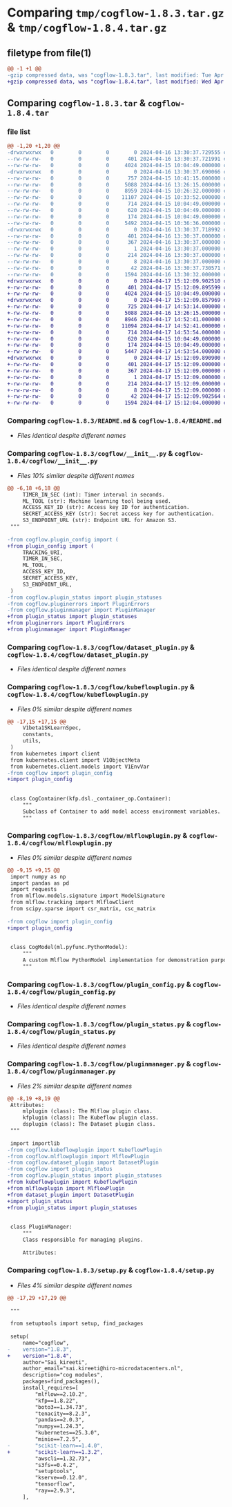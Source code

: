 # Comparing `tmp/cogflow-1.8.3.tar.gz` & `tmp/cogflow-1.8.4.tar.gz`

## filetype from file(1)

```diff
@@ -1 +1 @@
-gzip compressed data, was "cogflow-1.8.3.tar", last modified: Tue Apr 16 13:30:37 2024, max compression
+gzip compressed data, was "cogflow-1.8.4.tar", last modified: Wed Apr 17 15:12:09 2024, max compression
```

## Comparing `cogflow-1.8.3.tar` & `cogflow-1.8.4.tar`

### file list

```diff
@@ -1,20 +1,20 @@
-drwxrwxrwx   0        0        0        0 2024-04-16 13:30:37.729555 cogflow-1.8.3/
--rw-rw-rw-   0        0        0      401 2024-04-16 13:30:37.721991 cogflow-1.8.3/PKG-INFO
--rw-rw-rw-   0        0        0     4024 2024-04-15 10:04:49.000000 cogflow-1.8.3/README.md
-drwxrwxrwx   0        0        0        0 2024-04-16 13:30:37.690066 cogflow-1.8.3/cogflow/
--rw-rw-rw-   0        0        0      757 2024-04-15 10:41:15.000000 cogflow-1.8.3/cogflow/__init__.py
--rw-rw-rw-   0        0        0     5088 2024-04-16 13:26:15.000000 cogflow-1.8.3/cogflow/dataset_plugin.py
--rw-rw-rw-   0        0        0     8959 2024-04-15 10:26:32.000000 cogflow-1.8.3/cogflow/kubeflowplugin.py
--rw-rw-rw-   0        0        0    11107 2024-04-15 10:33:52.000000 cogflow-1.8.3/cogflow/mlflowplugin.py
--rw-rw-rw-   0        0        0      714 2024-04-15 10:04:49.000000 cogflow-1.8.3/cogflow/plugin_config.py
--rw-rw-rw-   0        0        0      620 2024-04-15 10:04:49.000000 cogflow-1.8.3/cogflow/plugin_status.py
--rw-rw-rw-   0        0        0      174 2024-04-15 10:04:49.000000 cogflow-1.8.3/cogflow/pluginerrors.py
--rw-rw-rw-   0        0        0     5492 2024-04-15 10:36:36.000000 cogflow-1.8.3/cogflow/pluginmanager.py
-drwxrwxrwx   0        0        0        0 2024-04-16 13:30:37.718992 cogflow-1.8.3/cogflow.egg-info/
--rw-rw-rw-   0        0        0      401 2024-04-16 13:30:37.000000 cogflow-1.8.3/cogflow.egg-info/PKG-INFO
--rw-rw-rw-   0        0        0      367 2024-04-16 13:30:37.000000 cogflow-1.8.3/cogflow.egg-info/SOURCES.txt
--rw-rw-rw-   0        0        0        1 2024-04-16 13:30:37.000000 cogflow-1.8.3/cogflow.egg-info/dependency_links.txt
--rw-rw-rw-   0        0        0      214 2024-04-16 13:30:37.000000 cogflow-1.8.3/cogflow.egg-info/requires.txt
--rw-rw-rw-   0        0        0        8 2024-04-16 13:30:37.000000 cogflow-1.8.3/cogflow.egg-info/top_level.txt
--rw-rw-rw-   0        0        0       42 2024-04-16 13:30:37.730571 cogflow-1.8.3/setup.cfg
--rw-rw-rw-   0        0        0     1594 2024-04-16 13:30:32.000000 cogflow-1.8.3/setup.py
+drwxrwxrwx   0        0        0        0 2024-04-17 15:12:09.902510 cogflow-1.8.4/
+-rw-rw-rw-   0        0        0      401 2024-04-17 15:12:09.895599 cogflow-1.8.4/PKG-INFO
+-rw-rw-rw-   0        0        0     4024 2024-04-15 10:04:49.000000 cogflow-1.8.4/README.md
+drwxrwxrwx   0        0        0        0 2024-04-17 15:12:09.857969 cogflow-1.8.4/cogflow/
+-rw-rw-rw-   0        0        0      725 2024-04-17 14:53:14.000000 cogflow-1.8.4/cogflow/__init__.py
+-rw-rw-rw-   0        0        0     5088 2024-04-16 13:26:15.000000 cogflow-1.8.4/cogflow/dataset_plugin.py
+-rw-rw-rw-   0        0        0     8946 2024-04-17 14:52:41.000000 cogflow-1.8.4/cogflow/kubeflowplugin.py
+-rw-rw-rw-   0        0        0    11094 2024-04-17 14:52:41.000000 cogflow-1.8.4/cogflow/mlflowplugin.py
+-rw-rw-rw-   0        0        0      714 2024-04-17 14:53:54.000000 cogflow-1.8.4/cogflow/plugin_config.py
+-rw-rw-rw-   0        0        0      620 2024-04-15 10:04:49.000000 cogflow-1.8.4/cogflow/plugin_status.py
+-rw-rw-rw-   0        0        0      174 2024-04-15 10:04:49.000000 cogflow-1.8.4/cogflow/pluginerrors.py
+-rw-rw-rw-   0        0        0     5447 2024-04-17 14:53:54.000000 cogflow-1.8.4/cogflow/pluginmanager.py
+drwxrwxrwx   0        0        0        0 2024-04-17 15:12:09.890900 cogflow-1.8.4/cogflow.egg-info/
+-rw-rw-rw-   0        0        0      401 2024-04-17 15:12:09.000000 cogflow-1.8.4/cogflow.egg-info/PKG-INFO
+-rw-rw-rw-   0        0        0      367 2024-04-17 15:12:09.000000 cogflow-1.8.4/cogflow.egg-info/SOURCES.txt
+-rw-rw-rw-   0        0        0        1 2024-04-17 15:12:09.000000 cogflow-1.8.4/cogflow.egg-info/dependency_links.txt
+-rw-rw-rw-   0        0        0      214 2024-04-17 15:12:09.000000 cogflow-1.8.4/cogflow.egg-info/requires.txt
+-rw-rw-rw-   0        0        0        8 2024-04-17 15:12:09.000000 cogflow-1.8.4/cogflow.egg-info/top_level.txt
+-rw-rw-rw-   0        0        0       42 2024-04-17 15:12:09.902564 cogflow-1.8.4/setup.cfg
+-rw-rw-rw-   0        0        0     1594 2024-04-17 15:12:04.000000 cogflow-1.8.4/setup.py
```

### Comparing `cogflow-1.8.3/README.md` & `cogflow-1.8.4/README.md`

 * *Files identical despite different names*

### Comparing `cogflow-1.8.3/cogflow/__init__.py` & `cogflow-1.8.4/cogflow/__init__.py`

 * *Files 10% similar despite different names*

```diff
@@ -6,18 +6,18 @@
     TIMER_IN_SEC (int): Timer interval in seconds.
     ML_TOOL (str): Machine learning tool being used.
     ACCESS_KEY_ID (str): Access key ID for authentication.
     SECRET_ACCESS_KEY (str): Secret access key for authentication.
     S3_ENDPOINT_URL (str): Endpoint URL for Amazon S3.
 """
 
-from cogflow.plugin_config import (
+from plugin_config import (
     TRACKING_URI,
     TIMER_IN_SEC,
     ML_TOOL,
     ACCESS_KEY_ID,
     SECRET_ACCESS_KEY,
     S3_ENDPOINT_URL,
 )
-from cogflow.plugin_status import plugin_statuses
-from cogflow.pluginerrors import PluginErrors
-from cogflow.pluginmanager import PluginManager
+from plugin_status import plugin_statuses
+from pluginerrors import PluginErrors
+from pluginmanager import PluginManager
```

### Comparing `cogflow-1.8.3/cogflow/dataset_plugin.py` & `cogflow-1.8.4/cogflow/dataset_plugin.py`

 * *Files identical despite different names*

### Comparing `cogflow-1.8.3/cogflow/kubeflowplugin.py` & `cogflow-1.8.4/cogflow/kubeflowplugin.py`

 * *Files 0% similar despite different names*

```diff
@@ -17,15 +17,15 @@
     V1beta1SKLearnSpec,
     constants,
     utils,
 )
 from kubernetes import client
 from kubernetes.client import V1ObjectMeta
 from kubernetes.client.models import V1EnvVar
-from cogflow import plugin_config
+import plugin_config
 
 
 class CogContainer(kfp.dsl._container_op.Container):
     """
     Subclass of Container to add model access environment variables.
     """
```

### Comparing `cogflow-1.8.3/cogflow/mlflowplugin.py` & `cogflow-1.8.4/cogflow/mlflowplugin.py`

 * *Files 0% similar despite different names*

```diff
@@ -9,15 +9,15 @@
 import numpy as np
 import pandas as pd
 import requests
 from mlflow.models.signature import ModelSignature
 from mlflow.tracking import MlflowClient
 from scipy.sparse import csr_matrix, csc_matrix
 
-from cogflow import plugin_config
+import plugin_config
 
 
 class CogModel(ml.pyfunc.PythonModel):
     """
     A custom Mlflow PythonModel implementation for demonstration purposes.
     """
```

### Comparing `cogflow-1.8.3/cogflow/plugin_config.py` & `cogflow-1.8.4/cogflow/plugin_config.py`

 * *Files identical despite different names*

### Comparing `cogflow-1.8.3/cogflow/plugin_status.py` & `cogflow-1.8.4/cogflow/plugin_status.py`

 * *Files identical despite different names*

### Comparing `cogflow-1.8.3/cogflow/pluginmanager.py` & `cogflow-1.8.4/cogflow/pluginmanager.py`

 * *Files 2% similar despite different names*

```diff
@@ -8,19 +8,19 @@
 Attributes:
     mlplugin (class): The Mlflow plugin class.
     kfplugin (class): The Kubeflow plugin class.
     dsplugin (class): The Dataset plugin class.
 """
 
 import importlib
-from cogflow.kubeflowplugin import KubeflowPlugin
-from cogflow.mlflowplugin import MlflowPlugin
-from cogflow.dataset_plugin import DatasetPlugin
-from cogflow import plugin_status
-from cogflow.plugin_status import plugin_statuses
+from kubeflowplugin import KubeflowPlugin
+from mlflowplugin import MlflowPlugin
+from dataset_plugin import DatasetPlugin
+import plugin_status
+from plugin_status import plugin_statuses
 
 
 class PluginManager:
     """
     Class responsible for managing plugins.
 
     Attributes:
```

### Comparing `cogflow-1.8.3/setup.py` & `cogflow-1.8.4/setup.py`

 * *Files 4% similar despite different names*

```diff
@@ -17,29 +17,29 @@
 
 """
 
 from setuptools import setup, find_packages
 
 setup(
     name="cogflow",
-    version="1.8.3",
+    version="1.8.4",
     author="Sai_kireeti",
     author_email="sai.kireeti@hiro-microdatacenters.nl",
     description="cog modules",
     packages=find_packages(),
     install_requires=[
         "mlflow==2.10.2",
         "kfp==1.8.22",
         "boto3==1.34.73",
         "tenacity==8.2.3",
         "pandas==2.0.3",
         "numpy==1.24.3",
         "kubernetes==25.3.0",
         "minio==7.2.5",
-        "scikit-learn==1.4.0",
+        "scikit-learn==1.3.2",
         "awscli==1.32.73",
         "s3fs==0.4.2",
         "setuptools",
         "kserve==0.12.0",
         "tensorflow",
         "ray==2.9.3",
     ],
```

